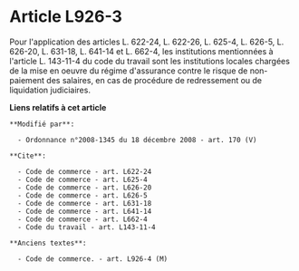 # Article L926-3

Pour l'application des articles L. 622-24, L. 622-26, 
L. 625-4, L. 626-5, L. 626-20, L. 631-18, L. 641-14 et L. 662-4, les institutions mentionnées à l'article L. 143-11-4 du code
du travail sont les institutions locales chargées de la mise en oeuvre du régime d'assurance contre le risque de non-paiement
des salaires, en cas de procédure de redressement ou de liquidation judiciaires.

**Liens relatifs à cet article**

	**Modifié par**:

	  - Ordonnance n°2008-1345 du 18 décembre 2008 - art. 170 (V)

	**Cite**:

	  - Code de commerce - art. L622-24
	  - Code de commerce - art. L625-4
	  - Code de commerce - art. L626-20
	  - Code de commerce - art. L626-5
	  - Code de commerce - art. L631-18
	  - Code de commerce - art. L641-14
	  - Code de commerce - art. L662-4
	  - Code du travail - art. L143-11-4

	**Anciens textes**:

	  - Code de commerce. - art. L926-4 (M)
